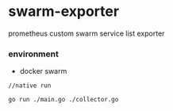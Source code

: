 # swarm-exporter
prometheus custom swarm service list exporter

### environment
- docker swarm

```shell
//native run

go run ./main.go ./collector.go
```
